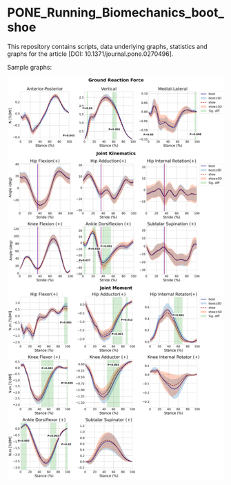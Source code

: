 # PONE_Running_Biomechanics_boot_shoe

This repository contains scripts, data underlying graphs, statistics and graphs for the article [DOI: 10.1371/journal.pone.0270496].

Sample graphs:

![sample](./collate/grf.png)
![sample](./collate/joint.png)
![sample](./collate/moment.png)